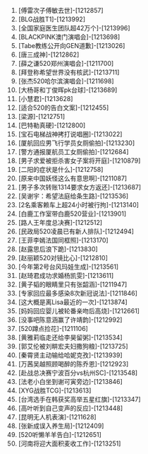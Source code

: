
1. [傅雷次子傅敏去世]-[1212857]
1. [BLG战胜T1]-[1213992]
1. [全国家庭医生团队超42万个]-[1213996]
1. [BLACKPINK澳门演唱会]-[1213698]
1. [Tabe教练公开向GEN道歉]-[1213026]
1. [唐三成神]-[1212862]
1. [薛之谦520郑州演唱会]-[1211700]
1. [拜登称希望世界没有核武]-[1213711]
1. [张杰520哈尔滨演唱会]-[1211698]
1. [大杨哥和丁俊晖pk台球]-[1213689]
1. [小慧君]-[1213628]
1. [适合520的告白文案]-[1212455]
1. [梁源]-[1212751]
1. [巴特勒真硬]-[1212800]
1. [宝石电梯战神拷打说唱圈]-[1213022]
1. [厦航回应男飞行学员女厕偷拍]-[1213230]
1. [警方通报厦航员工女厕偷拍]-[1212684]
1. [男子求爱被拒杀害女子案将开庭]-[1210879]
1. [二阳的症状是什么]-[1212758]
1. [原来中国妖怪这么有意思啊]-[1211087]
1. [男子多次转账1314要求女方返还]-[1213687]
1. [吴谢宇：希望法庭给条生路]-[1213536]
1. [2名乘客赖车上超24小时被行拘]-[1213140]
1. [白鹿工作室带白鹿520营业]-[1213901]
1. [路人王年度总决赛]-[1212512]
1. [民政局520凌晨已有新人排队]-[1212494]
1. [王菲李嫣法国同框照]-[1213170]
1. [赵露思后浪下跪]-[1213830]
1. [赵丽颖520对镜比心]-[1212810]
1. [今年第2号台风玛娃生成]-[1213561]
1. [赵琦君成功求婚杨凯雯]-[1213611]
1. [黄子韬的眼睛里只有张韶涵]-[1211947]
1. [专家回应最多感染8次新冠说法]-[1211846]
1. [这大概是离Lisa最近的一次]-[1213874]
1. [妈妈回应婴儿被轮番亲吻后高烧]-[1212661]
1. [没事吧陈意涵赢了许靖韵]-[1212992]
1. [520蹲点捡花]-[1211106]
1. [黄雅莉临走还给李昊留粥]-[1213534]
1. [郭艾伦被刘畊宏夫妇撒狗粮]-[1213725]
1. [秦霄贤主动输给哈妮克孜]-[1213939]
1. [万茜吴越照顾喝醉的陈乔恩]-[1212923]
1. [赴战总决赛宁波百分vs杭州SC]-[1213548]
1. [法老小白坐到谢可寅旁边]-[1213846]
1. [XYG战胜TCG]-[1213613]
1. [台湾选手在韩获奖高举五星红旗]-[1213347]
1. [高叶听到自己变声的反应]-[1213448]
1. [昆明无人机表演]-[1211628]
1. [张新成误入养生局]-[1212409]
1. [520听懒羊羊告白]-[1212651]
1. [河南将迎大面积麦收工作]-[1213251]